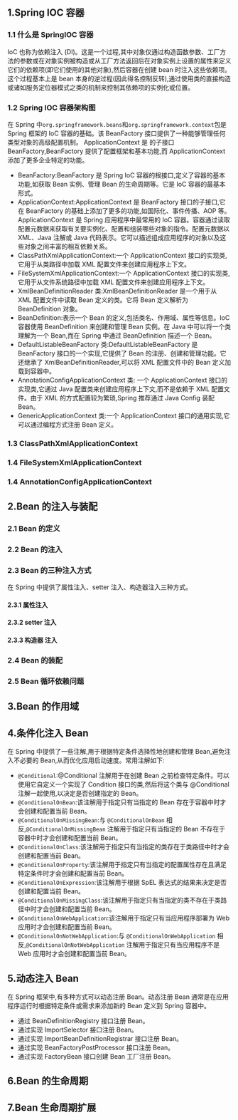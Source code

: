 ## 1.Spring IOC 容器

### 1.1 什么是 SpringIOC 容器

IoC 也称为依赖注入 (DI)。这是一个过程,其中对象仅通过构造函数参数、工厂方法的参数或在对象实例被构造或从工厂方法返回后在对象实例上设置的属性来定义它们的依赖项(即它们使用的其他对象),然后容器在创建 bean 时注入这些依赖项。这个过程基本上是 bean 本身的逆过程(因此得名控制反转),通过使用类的直接构造或诸如服务定位器模式之类的机制来控制其依赖项的实例化或位置。

### 1.2 Spring IOC 容器架构图

在 Spring 中`org.springframework.beans`和`org.springframework.context`包是 Spring 框架的 IoC 容器的基础。该 BeanFactory 接口提供了一种能够管理任何类型对象的高级配置机制。 ApplicationContext 是 的子接口 BeanFactory,BeanFactory 提供了配置框架和基本功能,而 ApplicationContext 添加了更多企业特定的功能。

- BeanFactory:BeanFactory 是 Spring IoC 容器的根接口,定义了容器的基本功能,如获取 Bean 实例、管理 Bean 的生命周期等。它是 IoC 容器的最基本形式。
- ApplicationContext:ApplicationContext 是 BeanFactory 接口的子接口,它在 BeanFactory 的基础上添加了更多的功能,如国际化、事件传播、AOP 等。ApplicationContext 是 Spring 应用程序中最常用的 IoC 容器。容器通过读取配置元数据来获取有关要实例化、配置和组装哪些对象的指令。配置元数据以 XML、Java 注解或 Java 代码表示。它可以描述组成应用程序的对象以及这些对象之间丰富的相互依赖关系。
- ClassPathXmlApplicationContext:一个 ApplicationContext 接口的实现类,它用于从类路径中加载 XML 配置文件来创建应用程序上下文。
- FileSystemXmlApplicationContext:一个 ApplicationContext 接口的实现类,它用于从文件系统路径中加载 XML 配置文件来创建应用程序上下文。
- XmlBeanDefinitionReader 类:XmlBeanDefinitionReader 是一个用于从 XML 配置文件中读取 Bean 定义的类。它将 Bean 定义解析为 BeanDefinition 对象。
- BeanDefinition:表示一个 Bean 的定义,包括类名、作用域、属性等信息。IoC 容器使用 BeanDefinition 来创建和管理 Bean 实例。在 Java 中可以将一个类理解为一个 Bean,而在 Spring 中通过 BeanDefinition 描述一个 Bean。
- DefaultListableBeanFactory 类:DefaultListableBeanFactory 是 BeanFactory 接口的一个实现,它提供了 Bean 的注册、创建和管理功能。它还继承了 XmlBeanDefinitionReader,可以将 XML 配置文件中的 Bean 定义加载到容器中。
- AnnotationConfigApplicationContext 类: 一个 ApplicationContext 接口的实现类,它通过 Java 配置类来创建应用程序上下文,而不是依赖于 XML 配置文件。由于 XML 的方式配置较为繁琐,Spring 推荐通过 Java Config 装配 Bean。
- GenericApplicationContext 类:一个 ApplicationContext 接口的通用实现,它可以通过编程方式注册 Bean 定义。

### 1.3 ClassPathXmlApplicationContext

### 1.4 FileSystemXmlApplicationContext

### 1.4 AnnotationConfigApplicationContext

## 2.Bean 的注入与装配

### 2.1 Bean 的定义

### 2.2 Bean 的注入

### 2.3 Bean 的三种注入方式

在 Spring 中提供了属性注入、setter 注入、构造器注入三种方式。

#### 2.3.1 属性注入

#### 2.3.2 setter 注入

#### 2.3.3 构造器 注入

### 2.4 Bean 的装配

### 2.5 Bean 循环依赖问题

## 3.Bean 的作用域

## 4.条件化注入 Bean

在 Spring 中提供了一些注解,用于根据特定条件选择性地创建和管理 Bean,避免注入不必要的 Bean,从而优化应用启动速度。常用注解如下:

- `@Conditional`:@Conditional 注解用于在创建 Bean 之前检查特定条件。可以使用它自定义一个实现了 Condition 接口的类,然后将这个类与 @Conditional 注解一起使用,以决定是否创建指定的 Bean。
- `@ConditionalOnBean`:该注解用于指定只有当指定的 Bean 存在于容器中时才会创建和配置当前 Bean。
- `@ConditionalOnMissingBean`:与 `@ConditionalOnBean` 相反,`@ConditionalOnMissingBean` 注解用于指定只有当指定的 Bean 不存在于容器中时才会创建和配置当前 Bean。
- `@ConditionalOnClass`:该注解用于指定只有当指定的类存在于类路径中时才会创建和配置当前 Bean。
- `@ConditionalOnProperty`:该注解用于指定只有当指定的配置属性存在且满足特定条件时才会创建和配置当前 Bean。
- `@ConditionalOnExpression`:该注解用于根据 SpEL 表达式的结果来决定是否创建和配置当前 Bean。
- `@ConditionalOnMissingClass`:该注解用于指定只有当指定的类不存在于类路径中时才会创建和配置当前 Bean。
- `@ConditionalOnWebApplication`:该注解用于指定只有当应用程序部署为 Web 应用时才会创建和配置当前 Bean。
- `@ConditionalOnNotWebApplication`:与 `@ConditionalOnWebApplication` 相反,`@ConditionalOnNotWebApplication` 注解用于指定只有当应用程序不是 Web 应用时才会创建和配置当前 Bean。

## 5.动态注入 Bean

在 Spring 框架中,有多种方式可以动态注册 Bean。动态注册 Bean 通常是在应用程序运行时根据特定条件或需求来添加新的 Bean 定义到 Spring 容器中。

- 通过 BeanDefinitionRegistry 接口注册 Bean。
- 通过实现 ImportSelector 接口注册 Bean。
- 通过实现 ImportBeanDefinitionRegistrar 接口注册 Bean。
- 通过实现 BeanFactoryPostProcessor 接口注册 Bean。
- 通过实现 FactoryBean 接口创建 Bean 工厂注册 Bean。

## 6.Bean 的生命周期

## 7.Bean 生命周期扩展
